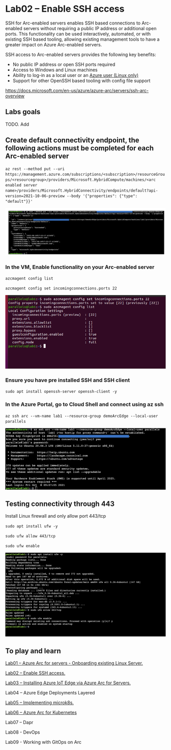 # Lab02 – Enable SSH access

SSH for Arc-enabled servers enables SSH based connections to Arc-enabled servers without requiring a public IP address or additional open ports. This functionality can be used interactively, automated, or with existing SSH based tooling, allowing existing management tools to have a greater impact on Azure Arc-enabled servers.

SSH access to Arc-enabled servers provides the following key benefits:

- No     public IP address or open SSH ports required
- Access     to Windows and Linux machines
- Ability     to log-in as a local user or an [Azure user (Linux only)](https://docs.microsoft.com/en-us/azure/active-directory/devices/howto-vm-sign-in-azure-ad-linux)
- Support     for other OpenSSH based tooling with config file support

https://docs.microsoft.com/en-us/azure/azure-arc/servers/ssh-arc-overview

## Labs goals
TODO. Add

## Create default connectivity endpoint, the following actions must be completed for each Arc-enabled server 

`az rest --method put --uri https://management.azure.com/subscriptions/<subscription>/resourceGroups/<resourcegroup>/providers/Microsoft.HybridCompute/machines/<arc enabled server name>/providers/Microsoft.HybridConnectivity/endpoints/default?api-version=2021-10-06-preview --body '{"properties": {"type": "default"}}'`

 

![A screenshot of a computer  Description automatically generated with medium confidence](/assets/images/lab02/clip_image001.png)

  

### In the VM, Enable functionality on your Arc-enabled server 

`azcmagent config list` 

`azcmagent config set incomingconnections.ports 22` 

![Text  Description automatically generated](/assets/images/lab02/clip_image002.png)

  

### Ensure you have pre installed SSH and SSH client

`sudo apt install openssh-server openssh-client -y`

### In the Azure Portal, go to Cloud Shell and connect using az ssh

`az ssh arc --vm-name lab1 --resource-group demoArcEdge --local-user parallels`

![Text  Description automatically generated](/assets/images/lab02/clip_image003.png)

 

## Testing connectivity through 443

Install Linux firewall and only allow port 443/tcp

`sudo apt install ufw -y`

`sudo ufw allow 443/tcp`

`sudo ufw enable` 

![Text  Description automatically generated](/assets/images/lab02/clip_image004.png)


## To play and learn

[Lab01 – Azure Arc for servers - Onboarding existing Linux Server.](/lab01.md)

[Lab02 – Enable SSH access.](/lab02.md)

[Lab03 – Installing Azure IoT Edge via Azure Arc for Servers.](/lab03.md)

Lab04 – Azure Edge Deployments Layered

[Lab05 – Implementing microk8s.](/lab05.md)

[Lab06 – Azure Arc for Kubernetes](/lab06.md)

Lab07 – Dapr

Lab08 - DevOps

Lab09 - Working with GitOps on Arc 

